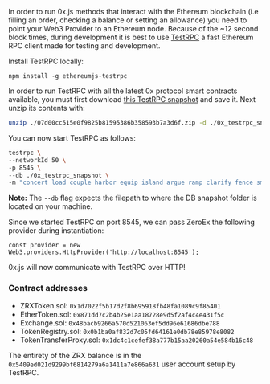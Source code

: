 In order to run 0x.js methods that interact with the Ethereum blockchain (i.e filling an order, checking a balance or setting an allowance) you need to point your Web3 Provider to an Ethereum node. Because of the ~12 second block times, during development it is best to use [TestRPC](https://github.com/ethereumjs/testrpc) a fast Ethereum RPC client made for testing and development.

Install TestRPC locally:

```
npm install -g ethereumjs-testrpc
```

In order to run TestRPC with all the latest 0x protocol smart contracts available, you must first download [this TestRPC snapshot](https://s3.amazonaws.com/testrpc-shapshots/07d00cc515e0f9825b81595386b358593b7a3d6f.zip) and save it. Next unzip its contents with:

```bash
unzip ./07d00cc515e0f9825b81595386b358593b7a3d6f.zip -d ./0x_testrpc_snapshot
```

You can now start TestRPC as follows:

```bash
testrpc \
--networkId 50 \
-p 8545 \
--db ./0x_testrpc_snapshot \
-m "concert load couple harbor equip island argue ramp clarify fence smart topic"
```

**Note:** The `--db` flag expects the filepath to where the DB snapshot folder is located on your machine.

Since we started TestRPC on port 8545, we can pass ZeroEx the following provider during instantiation:

```
const provider = new Web3.providers.HttpProvider('http://localhost:8545');
```

0x.js will now communicate with TestRPC over HTTP!

### Contract addresses

* ZRXToken.sol: `0x1d7022f5b17d2f8b695918fb48fa1089c9f85401`
* EtherToken.sol: `0x871dd7c2b4b25e1aa18728e9d5f2af4c4e431f5c`
* Exchange.sol: `0x48bacb9266a570d521063ef5dd96e61686dbe788`
* TokenRegistry.sol: `0x0b1ba0af832d7c05fd64161e0db78e85978e8082`
* TokenTransferProxy.sol: `0x1dc4c1cefef38a777b15aa20260a54e584b16c48`

The entirety of the ZRX balance is in the `0x5409ed021d9299bf6814279a6a1411a7e866a631` user account setup by TestRPC.
